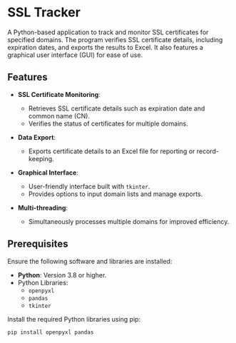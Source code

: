 # SSL Tracker

A Python-based application to track and monitor SSL certificates for specified domains. The program verifies SSL certificate details, including expiration dates, and exports the results to Excel. It also features a graphical user interface (GUI) for ease of use.

## Features

- **SSL Certificate Monitoring**:
  - Retrieves SSL certificate details such as expiration date and common name (CN).
  - Verifies the status of certificates for multiple domains.

- **Data Export**:
  - Exports certificate details to an Excel file for reporting or record-keeping.

- **Graphical Interface**:
  - User-friendly interface built with `tkinter`.
  - Provides options to input domain lists and manage exports.

- **Multi-threading**:
  - Simultaneously processes multiple domains for improved efficiency.

## Prerequisites

Ensure the following software and libraries are installed:

- **Python**: Version 3.8 or higher.
- Python Libraries:
  - `openpyxl`
  - `pandas`
  - `tkinter`

Install the required Python libraries using pip:

```bash
pip install openpyxl pandas

